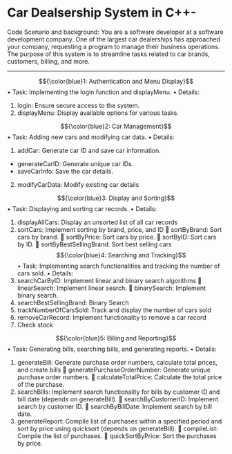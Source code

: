 # Car Dealsership System in C++-

Code Scenario and background: You are a software developer at a software development company. One of the largest car dealerships has
approached your company, requesting a program to manage their business operations. The purpose of this
system is to streamline tasks related to car brands, customers, billing, and more.

---------------------------------------------------------------------------------------------------------------------------------------------------------------------------------------------------------------------


$${\color{blue}1: Authentication and Menu Display}$$
•	Task: Implementing the login function and displayMenu.
•	Details:
1.	login: Ensure secure access to the system.
2.	displayMenu: Display available options for various tasks.

$${\color{blue}2: Car Management}$$
•	Task: Adding new cars and modifying car data.
•	Details:
1.	addCar: Generate car ID and save car information.
-	generateCarID: Generate unique car IDs.
-	saveCarInfo: Save the car details.
2.	modifyCarData: Modify existing car details 

$${\color{blue}3: Display and Sorting}$$
•	Task: Displaying and sorting car records.
•	Details:
1.	displayAllCars: Display an unsorted list of all car records 
2.	sortCars: Implement sorting by brand, price, and ID 
	sortByBrand: Sort cars by brand.
	sortByPrice: Sort cars by price.
	sortByID: Sort cars by ID.
	sortByBestSellingBrand: Sort best selling cars
 
$${\color{blue}4: Searching and Tracking}$$
•	Task: Implementing search functionalities and tracking the number of cars sold.
•	Details:
1.	searchCarByID: Implement linear and binary search algorithms 
	linearSearch: Implement linear search.
	binarySearch: Implement binary search.
2.	searchBestSellingBrand: Binary Search
3.	trackNumberOfCarsSold: Track and display the number of cars sold 
4.	removeCarRecord: Implement functionality to remove a car record 
5.	Check stock

$${\color{blue}5: Billing and Reporting}$$
•	Task: Generating bills, searching bills, and generating reports.
•	Details:
1.	generateBill: Generate purchase order numbers, calculate total prices, and create bills 
	generatePurchaseOrderNumber: Generate unique purchase order numbers.
	calculateTotalPrice: Calculate the total price of the purchase.
2.	searchBills: Implement search functionality for bills by customer ID and bill date (depends on generateBill).
	searchByCustomerID: Implement search by customer ID.
	searchByBillDate: Implement search by bill date.
3.	generateReport: Compile list of purchases within a specified period and sort by price using quicksort (depends on generateBill).
	compileList: Compile the list of purchases.
	quickSortByPrice: Sort the purchases by price.
